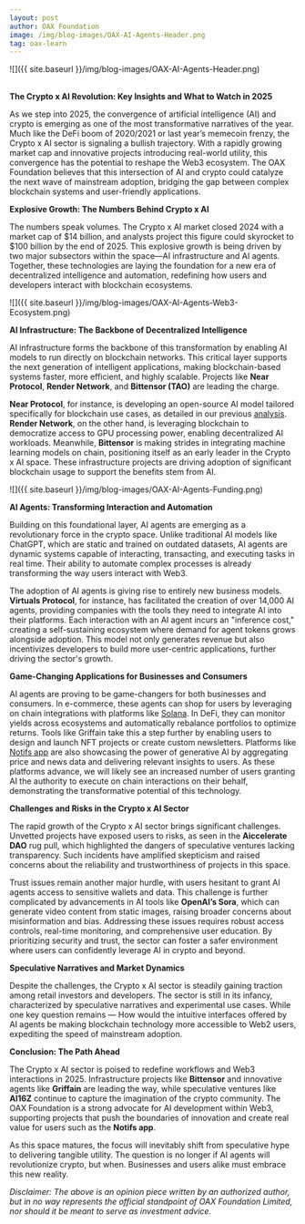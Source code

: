 ```yaml
---
layout: post
author: OAX Foundation
image: /img/blog-images/OAX-AI-Agents-Header.png
tag: oax-learn
---
```


![]({{ site.baseurl }}/img/blog-images/OAX-AI-Agents-Header.png)

<br><b>The Crypto x AI Revolution: Key Insights and What to Watch in 2025</b>

As we step into 2025, the convergence of artificial intelligence (AI) and crypto is emerging as one of the most transformative narratives of the year. Much like the DeFi boom of 2020/2021 or last year’s memecoin frenzy, the Crypto x AI sector is signaling a bullish trajectory. With a rapidly growing market cap and innovative projects introducing real-world utility, this convergence has the potential to reshape the Web3 ecosystem. The OAX Foundation believes that this intersection of AI and crypto could catalyze the next wave of mainstream adoption, bridging the gap between complex blockchain systems and user-friendly applications.

<b>Explosive Growth: The Numbers Behind Crypto x AI</b>

The numbers speak volumes. The Crypto x AI market closed 2024 with a market cap of $14 billion, and analysts project this figure could skyrocket to $100 billion by the end of 2025. This explosive growth is being driven by two major subsectors within the space—AI infrastructure and AI agents. Together, these technologies are laying the foundation for a new era of decentralized intelligence and automation, redefining how users and developers interact with blockchain ecosystems.

![]({{ site.baseurl }}/img/blog-images/OAX-AI-Agents-Web3-Ecosystem.png)

<b>AI Infrastructure: The Backbone of Decentralized Intelligence</b>

AI infrastructure forms the backbone of this transformation by enabling AI models to run directly on blockchain networks. This critical layer supports the next generation of intelligent applications, making blockchain-based systems faster, more efficient, and highly scalable. Projects like <b>Near Protocol</b>, <b>Render Network</b>, and <b>Bittensor (TAO)</b> are leading the charge.

<b>Near Protocol</b>, for instance, is developing an open-source AI model tailored specifically for blockchain use cases, as detailed in our previous <a href="https://www.oax.org/2024/12/10/Near-Protocol-Q3-Ecosystem-Deep-Dive.html">analysis</a>. <b>Render Network</b>, on the other hand, is leveraging blockchain to democratize access to GPU processing power, enabling decentralized AI workloads. Meanwhile, <b>Bittensor</b> is making strides in integrating machine learning models on chain, positioning itself as an early leader in the Crypto x AI space. These infrastructure projects are driving adoption of significant blockchain usage to support the benefits stem from AI. 

![]({{ site.baseurl }}/img/blog-images/OAX-AI-Agents-Funding.png)

<b>AI Agents: Transforming Interaction and Automation</b>

Building on this foundational layer, AI agents are emerging as a revolutionary force in the crypto space. Unlike traditional AI models like ChatGPT, which are static and trained on outdated datasets, AI agents are dynamic systems capable of interacting, transacting, and executing tasks in real time. Their ability to automate complex processes is already transforming the way users interact with Web3.

The adoption of AI agents is giving rise to entirely new business models. <b>Virtuals Protocol</b>, for instance, has facilitated the creation of over 14,000 AI agents, providing companies with the tools they need to integrate AI into their platforms. Each interaction with an AI agent incurs an "inference cost," creating a self-sustaining ecosystem where demand for agent tokens grows alongside adoption. This model not only generates revenue but also incentivizes developers to build more user-centric applications, further driving the sector's growth.

<b>Game-Changing Applications for Businesses and Consumers</b>

AI agents are proving to be game-changers for both businesses and consumers. In e-commerce, these agents can shop for users by leveraging on chain integrations with platforms like <a href="https://www.oax.org/2024/10/21/Highlights-and-Milestones-of-the-Growing-Solana-Ecosystem.html">Solana</a>. In DeFi, they can monitor yields across ecosystems and automatically rebalance portfolios to optimize returns. Tools like Griffain take this a step further by enabling users to design and launch NFT projects or create custom newsletters. Platforms like <a href="https://notifs.io/">Notifs app</a> are also showcasing the power of generative AI by aggregating price and news data and delivering relevant insights to users. As these platforms advance, we will likely see an increased number of users granting AI the authority to execute on chain interactions on their behalf, demonstrating the transformative potential of this technology.

<b>Challenges and Risks in the Crypto x AI Sector</b>

The rapid growth of the Crypto x AI sector brings significant challenges. Unvetted projects have exposed users to risks, as seen in the <b>Aiccelerate DAO</b> rug pull, which highlighted the dangers of speculative ventures lacking transparency. Such incidents have amplified skepticism and raised concerns about the reliability and trustworthiness of projects in this space.

Trust issues remain another major hurdle, with users hesitant to grant AI agents access to sensitive wallets and data. This challenge is further complicated by advancements in AI tools like <b>OpenAI’s Sora</b>, which can generate video content from static images, raising broader concerns about misinformation and bias.
Addressing these issues requires robust access controls, real-time monitoring, and comprehensive user education. By prioritizing security and trust, the sector can foster a safer environment where users can confidently leverage AI in crypto and beyond.

<b>Speculative Narratives and Market Dynamics</b>

Despite the challenges, the Crypto x AI sector is steadily gaining traction among retail investors and developers. The sector is still in its infancy, characterized by speculative narratives and experimental use cases. While one key question remains — How would the intuitive interfaces offered by AI agents be making blockchain technology more accessible to Web2 users, expediting the speed of mainstream adoption.

<b>Conclusion: The Path Ahead</b>

The Crypto x AI sector is poised to redefine workflows and Web3 interactions in 2025. Infrastructure projects like <b>Bittensor</b> and innovative agents like <b>Griffain</b> are leading the way, while speculative ventures like <b>AI16Z</b> continue to capture the imagination of the crypto community. The OAX Foundation is a strong advocate for AI development within Web3, supporting projects that push the boundaries of innovation and create real value for users such as the <b>Notifs app</b>.

As this space matures, the focus will inevitably shift from speculative hype to delivering tangible utility. The question is no longer if AI agents will revolutionize crypto, but when. Businesses and users alike must embrace this new reality. 

<i>Disclaimer: The above is an opinion piece written by an authorized author, but in no way represents the official standpoint of OAX Foundation Limited, nor should it be meant to serve as investment advice.</i>

